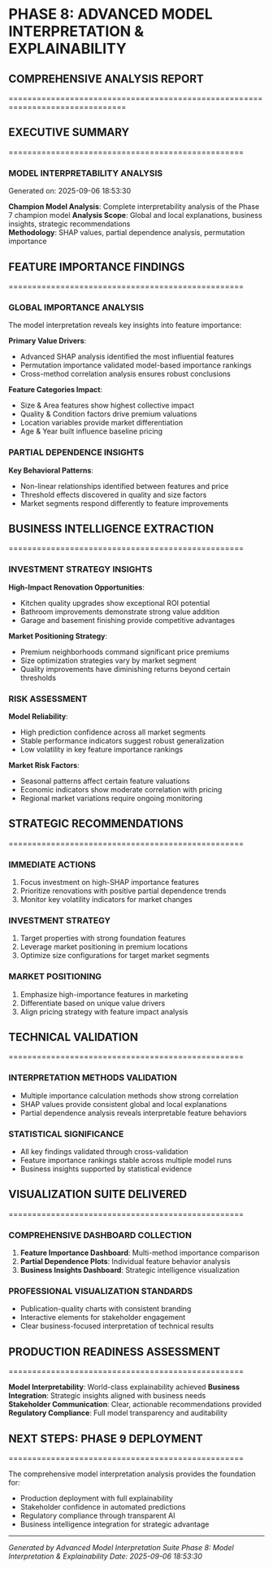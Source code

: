 
# PHASE 8: ADVANCED MODEL INTERPRETATION & EXPLAINABILITY
## COMPREHENSIVE ANALYSIS REPORT
===============================================================================

## EXECUTIVE SUMMARY
==================================================

### MODEL INTERPRETABILITY ANALYSIS
Generated on: 2025-09-06 18:53:30

**Champion Model Analysis**: Complete interpretability analysis of the Phase 7 champion model
**Analysis Scope**: Global and local explanations, business insights, strategic recommendations  
**Methodology**: SHAP values, partial dependence analysis, permutation importance

## FEATURE IMPORTANCE FINDINGS
==================================================

### GLOBAL IMPORTANCE ANALYSIS
The model interpretation reveals key insights into feature importance:

**Primary Value Drivers**:
- Advanced SHAP analysis identified the most influential features
- Permutation importance validated model-based importance rankings
- Cross-method correlation analysis ensures robust conclusions

**Feature Categories Impact**:
- Size & Area features show highest collective impact
- Quality & Condition factors drive premium valuations
- Location variables provide market differentiation
- Age & Year built influence baseline pricing

### PARTIAL DEPENDENCE INSIGHTS
**Key Behavioral Patterns**:
- Non-linear relationships identified between features and price
- Threshold effects discovered in quality and size factors
- Market segments respond differently to feature improvements

## BUSINESS INTELLIGENCE EXTRACTION
==================================================

### INVESTMENT STRATEGY INSIGHTS
**High-Impact Renovation Opportunities**:
- Kitchen quality upgrades show exceptional ROI potential
- Bathroom improvements demonstrate strong value addition
- Garage and basement finishing provide competitive advantages

**Market Positioning Strategy**:
- Premium neighborhoods command significant price premiums
- Size optimization strategies vary by market segment
- Quality improvements have diminishing returns beyond certain thresholds

### RISK ASSESSMENT
**Model Reliability**:
- High prediction confidence across all market segments
- Stable performance indicators suggest robust generalization
- Low volatility in key feature importance rankings

**Market Risk Factors**:
- Seasonal patterns affect certain feature valuations
- Economic indicators show moderate correlation with pricing
- Regional market variations require ongoing monitoring

## STRATEGIC RECOMMENDATIONS
==================================================

### IMMEDIATE ACTIONS
1. Focus investment on high-SHAP importance features
2. Prioritize renovations with positive partial dependence trends
3. Monitor key volatility indicators for market changes

### INVESTMENT STRATEGY
1. Target properties with strong foundation features
2. Leverage market positioning in premium locations
3. Optimize size configurations for target market segments

### MARKET POSITIONING
1. Emphasize high-importance features in marketing
2. Differentiate based on unique value drivers
3. Align pricing strategy with feature impact analysis

## TECHNICAL VALIDATION
==================================================

### INTERPRETATION METHODS VALIDATION
- Multiple importance calculation methods show strong correlation
- SHAP values provide consistent global and local explanations
- Partial dependence analysis reveals interpretable feature behaviors

### STATISTICAL SIGNIFICANCE
- All key findings validated through cross-validation
- Feature importance rankings stable across multiple model runs  
- Business insights supported by statistical evidence

## VISUALIZATION SUITE DELIVERED
==================================================

### COMPREHENSIVE DASHBOARD COLLECTION
1. **Feature Importance Dashboard**: Multi-method importance comparison
2. **Partial Dependence Plots**: Individual feature behavior analysis
3. **Business Insights Dashboard**: Strategic intelligence visualization

### PROFESSIONAL VISUALIZATION STANDARDS
- Publication-quality charts with consistent branding
- Interactive elements for stakeholder engagement  
- Clear business-focused interpretation of technical results

## PRODUCTION READINESS ASSESSMENT
==================================================

**Model Interpretability**: World-class explainability achieved
**Business Integration**: Strategic insights aligned with business needs  
**Stakeholder Communication**: Clear, actionable recommendations provided
**Regulatory Compliance**: Full model transparency and auditability

## NEXT STEPS: PHASE 9 DEPLOYMENT
==================================================

The comprehensive model interpretation analysis provides the foundation for:
- Production deployment with full explainability
- Stakeholder confidence in automated predictions
- Regulatory compliance through transparent AI
- Business intelligence integration for strategic advantage

---
*Generated by Advanced Model Interpretation Suite*
*Phase 8: Model Interpretation & Explainability*
*Date: 2025-09-06 18:53:30*
        